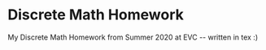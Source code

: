 Discrete Math Homework
========================

My Discrete Math Homework from Summer 2020 at EVC -- written in tex :)
